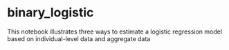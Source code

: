 # binary_logistic
This notebook illustrates three ways to estimate a logistic regression model based on individual-level data and aggregate data 
